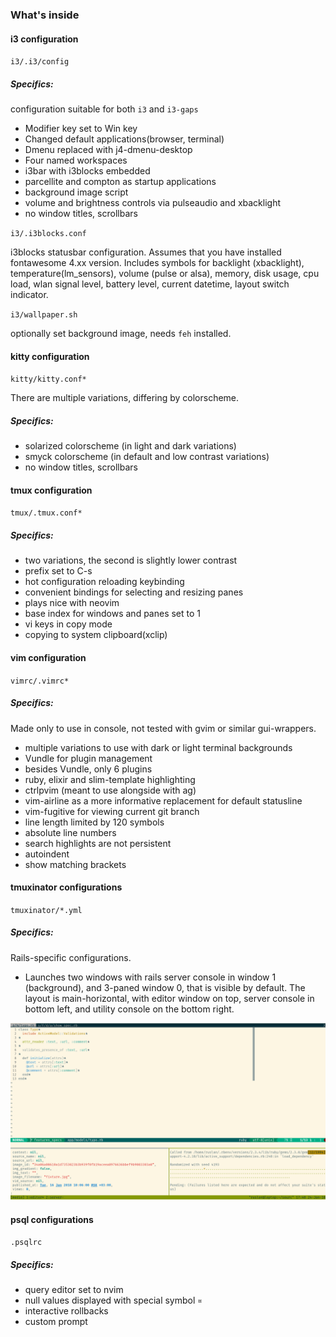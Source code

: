 ### What's inside

#### i3 configuration

`i3/.i3/config`

##### Specifics:

configuration suitable for both `i3` and `i3-gaps`

- Modifier key set to Win key
- Changed default applications(browser, terminal)
- Dmenu replaced with j4-dmenu-desktop
- Four named workspaces
- i3bar with i3blocks embedded
- parcellite and compton as startup applications
- background image script
- volume and brightness controls via pulseaudio and xbacklight
- no window titles, scrollbars

`i3/.i3blocks.conf`

i3blocks statusbar configuration. Assumes that you have installed fontawesome 4.xx version. Includes symbols for
backlight (xbacklight), temperature(lm_sensors), volume (pulse or alsa), memory, disk usage, cpu load, wlan signal level,
battery level, current datetime, layout switch indicator.

`i3/wallpaper.sh`

optionally set background image, needs `feh` installed.

#### kitty configuration

`kitty/kitty.conf*`

There are multiple variations, differing by colorscheme.

##### Specifics:

- solarized colorscheme (in light and dark variations)
- smyck colorscheme (in default and low contrast variations)
- no window titles, scrollbars

#### tmux configuration

`tmux/.tmux.conf*`

##### Specifics:

- two variations, the second is slightly lower contrast
- prefix set to C-s
- hot configuration reloading keybinding
- convenient bindings for selecting and resizing panes
- plays nice with neovim
- base index for windows and panes set to 1
- vi keys in copy mode
- copying to system clipboard(xclip)

#### vim configuration

`vimrc/.vimrc*`

##### Specifics:

Made only to use in console, not tested with gvim or similar gui-wrappers.

- multiple variations to use with dark or light terminal backgrounds
- Vundle for plugin management
- besides Vundle, only 6 plugins
- ruby, elixir and slim-template highlighting
- ctrlpvim (meant to use alongside with ag)
- vim-airline as a more informative replacement for default statusline
- vim-fugitive for viewing current git branch
- line length limited by 120 symbols
- absolute line numbers
- search highlights are not persistent
- autoindent
- show matching brackets

#### tmuxinator configurations

`tmuxinator/*.yml`

##### Specifics:

Rails-specific configurations.

- Launches two windows with rails server console in window 1 (background), and 3-paned window 0, that is visible by
default. The layout is main-horizontal, with editor window on top, server console in bottom left, and utility console
on the bottom right.

![img](https://github.com/Shkrt/dotfiles/raw/master/scrot.png)

#### psql configurations

`.psqlrc`

##### Specifics:

- query editor set to nvim
- null values displayed with special symbol `¤`
- interactive rollbacks
- custom prompt
